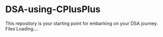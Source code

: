 # DSA-using-CPlusPlus
This repository is your starting point for embarking on your DSA journey.
<br>
Files Loading....

